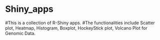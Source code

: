 # Shiny_apps

#This is a collection of R-Shiny apps.
#The functionalities include Scatter plot, Heatmap, Histogram, Boxplot, HockeyStick plot, Volcano Plot for Genomic Data.
